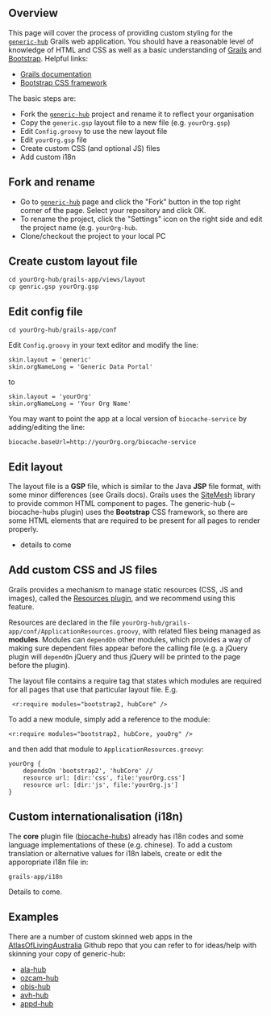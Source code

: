 ## Overview
This page will cover the process of providing custom styling for the [`generic-hub`](https://github.com/AtlasOfLivingAustralia/generic-hub) Grails web application. You should have a reasonable level of knowledge of HTML and CSS as well as a basic understanding of [Grails](http://grails.org) and [Bootstrap](http://getbootstrap.com/2.3.2). Helpful links:
* [Grails documentation](http://grails.org/doc/2.3.x/guide/)
* [Bootstrap CSS framework](http://getbootstrap.com/2.3.2/getting-started.html)

The basic steps are:
* Fork the [`generic-hub`](https://github.com/AtlasOfLivingAustralia/generic-hub) project and rename it to reflect your organisation
* Copy the `generic.gsp` layout file to a new file (e.g. `yourOrg.gsp`)
* Edit `Config.groovy` to use the new layout file
* Edit `yourOrg.gsp` file 
* Create custom CSS (and optional JS) files
* Add custom i18n 

## Fork and rename

* Go to [`generic-hub`](https://github.com/AtlasOfLivingAustralia/generic-hub) page and click the "Fork" button in the top right corner of the page. Select your repository and click OK. 
* To rename the project, click the "Settings" icon on the right side and edit the project name (e.g. `yourOrg-hub`.
* Clone/checkout the project to your local PC

## Create custom layout file
    cd yourOrg-hub/grails-app/views/layout
    cp genric.gsp yourOrg.gsp

## Edit config file
    cd yourOrg-hub/grails-app/conf
Edit `Config.groovy` in your text editor and modify the line:

    skin.layout = 'generic'
    skin.orgNameLong = 'Generic Data Portal'
to

    skin.layout = 'yourOrg'
    skin.orgNameLong = 'Your Org Name'
You may want to point the app at a local version of `biocache-service` by adding/editing the line:

    biocache.baseUrl=http://yourOrg.org/biocache-service

## Edit layout

The layout file is a **GSP** file, which is similar to the Java **JSP** file format, with some minor differences (see Grails docs). Grails uses the [SiteMesh](https://github.com/sitemesh/sitemesh2) library to provide common HTML component to pages. The generic-hub (~ biocache-hubs plugin) uses the **Bootstrap** CSS framework, so there are some HTML elements that are required to be present for all pages to render properly.
* details to come

## Add custom CSS and JS files

Grails provides a mechanism to manage static resources (CSS, JS and images), called the [Resources plugin](http://grails-plugins.github.io/grails-resources/), and we recommend using this feature. 

Resources are declared in the file `yourOrg-hub/grails-app/conf/ApplicationResources.groovy`, with related files being managed as **modules**. Modules can `dependOn` other modules, which provides a way of making sure dependent files appear before the calling file (e.g. a jQuery plugin will `dependOn` jQuery and thus jQuery will be printed to the page before the plugin). 

The layout file contains a require tag that states which modules are required for all pages that use that particular layout file. E.g.

     <r:require modules="bootstrap2, hubCore" />

To add a new module, simply add a reference to the module:

    <r:require modules="bootstrap2, hubCore, youOrg" />

and then add that module to `ApplicationResources.groovy`:

    yourOrg {
        dependsOn 'bootstrap2', 'hubCore' //
        resource url: [dir:'css', file:'yourOrg.css']
        resource url: [dir:'js', file:'yourOrg.js']
    }

## Custom internationalisation (i18n)

The **core** plugin file ([biocache-hubs](https://github.com/AtlasOfLivingAustralia/biocache-hubs)) already has i18n codes and some language implementations of these (e.g. chinese). To add a custom translation or alternative values for i18n labels, create or edit the apporopriate i18n file in:

    grails-app/i18n

Details to come.

## Examples

There are a number of custom skinned web apps in the [AtlasOfLivingAustralia](https://github.com/AtlasOfLivingAustralia?query=-hub) Github repo that you can refer to for ideas/help with skinning your copy of generic-hub:

* [ala-hub](https://github.com/AtlasOfLivingAustralia/ala-hub)
* [ozcam-hub](https://github.com/AtlasOfLivingAustralia/ozcam-hub)
* [obis-hub](https://github.com/AtlasOfLivingAustralia/obis-hub)
* [avh-hub](https://github.com/AtlasOfLivingAustralia/avh-hub)
* [appd-hub](https://github.com/AtlasOfLivingAustralia/appd-hub)


